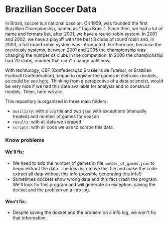 # Brazilian Soccer Data

In Brazil, soccer is a national passion. On 1959, was founded the first Brazillian Championship, named as "Taça Brasil". Since then, we had a lot of name and formats but, after 2001, we have a round-robin system. In 2001 and 2002, we have a playoff with the best 8 clubs of round robin and, in 2003, a full round-robin system was introducted. Furthermore, because the previously systems, between 2001 and 2005 the championship was changing the number os clubs in the competition. In 2006 the championship had 20 clubs, number that didn't change until now.

With technology, CBF (Confederação Brasileira de Futebol, or Brazilian Football Confederation), began to register the games in eletronic dockets, as could be see [here](https://conteudo.cbf.com.br/sumulas/2013/424172se.pdf). Thinking from a perspective of a data sciencist, would be very nice if we had this data avaliable for analysis and to construct models. Them, here we are.

This repository is organized in three main folders:
 - ```auxiliary```: with a `log` file and two `json` with exceptions (manually treated) and number of games for season
 - ```results```: with all data we scraped
 - ```scripts```: with all code we use to scrape this data.

### Know problems

#### We'll fix:
 - We need to add the number of games in file ``number_of_games.json`` to begin extract the data. The idea is remove this file and make the code extract all data without this info (possible generating this info!)
 - Sometimes dockets show wrong data and this fact crash the program. We'll look for this program and will generate an exception, saving the docket and the problem on a info log.

#### Won't fix:
 - Despite saving the docket and the problem on a info log, we won't fix that information.
